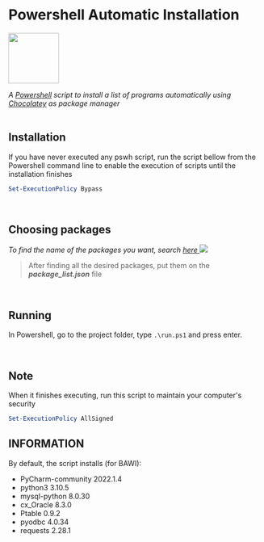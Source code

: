 # Powershell Automatic Installation

<img src="https://community.chocolatey.org/content/images/global-shared/logo-square.svg" width="100"> 

_A [Powershell](https://docs.microsoft.com/pt-br/powershell/scripting/overview?view=powershell-7.1) script to install a list of programs automatically using [Chocolatey](https://chocolatey.org/) as package manager_
<br>
<br>

## Installation

If you have never executed any pswh script, run the script bellow from the Powershell command line to enable the execution of scripts until the installation finishes
```ps1
Set-ExecutionPolicy Bypass
``` 
<br>

## Choosing packages
_To find the name of the packages you want, search [here ](https://community.chocolatey.org/packages)_
![](exemple.gif)

>After finding all the desired packages, put them on the _**package_list.json**_ file


<br>

## Running 
In Powershell, go to the project folder, type ```.\run.ps1``` and press enter.

<br>


## Note

When it finishes executing, run this script to maintain your computer's security
```ps1
Set-ExecutionPolicy AllSigned 
``` 
## INFORMATION
By default, the script installs (for BAWI):
* PyCharm-community 2022.1.4
* python3 3.10.5
* mysql-python 8.0.30
* cx_Oracle 8.3.0
* Ptable 0.9.2
* pyodbc 4.0.34
* requests 2.28.1

